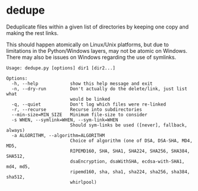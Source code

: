 # dedupe
Deduplicate files within a given list of directories by keeping one copy
and making the rest links.

This should happen atomically on Linux/Unix platforms, but due to
limitations in the Python/Windows layers, may not be atomic on Windows.
There may also be issues on Windows regarding the use of symlinks.

```
Usage: dedupe.py [options] dir1 [dir2...]

Options:
  -h, --help            show this help message and exit
  -n, --dry-run         Don't actually do the delete/link, just list what
                        would be linked
  -q, --quiet           Don't log which files were re-linked
  -r, --recurse         Recurse into subdirectories
  --min-size=MIN_SIZE   Minimum file-size to consider
  -s WHEN, --symlink=WHEN, --sym-link=WHEN
                        Should sym-links be used ([never], fallback, always)
  -a ALGORITHM, --algorithm=ALGORITHM
                        Choice of algorithm (one of DSA, DSA-SHA, MD4, MD5,
                        RIPEMD160, SHA, SHA1, SHA224, SHA256, SHA384, SHA512,
                        dsaEncryption, dsaWithSHA, ecdsa-with-SHA1, md4, md5,
                        ripemd160, sha, sha1, sha224, sha256, sha384, sha512,
                        whirlpool)
```
